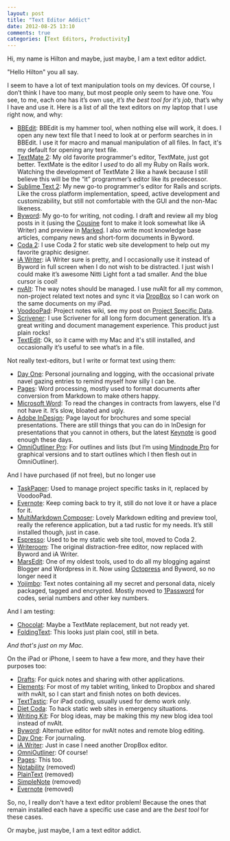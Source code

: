 ```yaml
---
layout: post
title: "Text Editor Addict"
date: 2012-08-25 13:10
comments: true
categories: [Text Editors, Productivity]
---
```


Hi, my name is Hilton and maybe, just maybe, I am a text editor addict.

"Hello Hilton" you all say.

I seem to have a lot of text manipulation tools on my devices. Of course, I don’t think I have too many, but most people only seem to have one. You see, to me, each one has it’s own use, *it’s the best tool for it’s job*, that’s why I have and use it. Here is a list of all the text editors on my laptop that I use right now, and why:

- [BBEdit](http://www.barebones.com/products/bbedit/index.html): BBEdit is my hammer tool, when nothing else will work, it does. I open any new text file that I need to look at or perform searches in in BBEdit. I use it for macro and manual manipulation of all files. In fact, it's my default for opening any text file.
- [TextMate 2](http://blog.macromates.com/2011/textmate-2-0-alpha/): My old favorite programmer's editor, TextMate, just got better. TextMate is the editor I *used* to do all my Ruby on Rails work. Watching the development of TextMate 2 like a hawk because I still believe this will be the “it” programmer’s editor like its predecessor.
- [Sublime Text 2](http://www.sublimetext.com): My new go-to programmer's editor for Rails and scripts. Like the cross platform implementation, speed, active development and customizability, but still not comfortable with the GUI and the non-Mac likeness.
- [Byword](http://bywordapp.com): My go-to for writing, not coding. I draft and review all my blog posts in it (using the [Cousine](http://www.google.com/webfonts/specimen/Cousine) font to make it look somewhat like iA Writer) and preview in [Marked](http://markedapp.com). I also write most knowledge base articles, company news and short-form documents in Byword.
- [Coda 2](https://panic.com/coda/): I use Coda 2 for static web site development to help out my favorite graphic designer.
- [iA Writer](http://www.iawriter.com): iA Writer sure is pretty, and I occasionally use it instead of Byword in full screen when I do not wish to be distracted. I just wish I could make it’s awesome Nitti Light font a tad smaller. And the blue cursor is cool!
- [nvAlt](http://brettterpstra.com/project/nvalt/): The way notes should be managed. I use nvAlt for all my common, non-project related text notes and sync it via [DropBox](http://www.dropbox.com) so I can work on the same documents on my iPad.
- [VoodooPad](http://flyingmeat.com/voodoopad/): Project notes wiki, see my post on [Project Specific Data](http://hiltmon.com/blog/2012/05/27/project-specific-data/).
- [Scrivener](http://www.literatureandlatte.com/scrivener.php): I use Scrivener for all long form document generation. It’s a great writing and document management experience. This product just plain rocks!
- [TextEdit](http://support.apple.com/kb/HT2523): Ok, so it came with my Mac and it's still installed, and occasionally it’s useful to see what’s in a file.

Not really text-editors, but I write or format text using them:

- [Day One](http://dayoneapp.com): Personal journaling and logging, with the occasional private navel gazing entries to remind myself how silly I can be.
- [Pages](http://www.apple.com/iwork/pages/): Word processing, mostly used to format documents after conversion from Markdown to make others happy.
- [Microsoft Word](http://www.microsoft.com/mac/products): To read the changes in contracts from lawyers, else I'd not have it. It’s slow, bloated and ugly.
- [Adobe InDesign](http://www.adobe.com/products/indesign.html): Page layout for brochures and some special presentations. There are still things that you can do in InDesign for presentations that you cannot in others, but the latest [Keynote](http://www.apple.com/iwork/keynote/) is good enough these days.
- [OmniOutliner Pro](http://www.omnigroup.com/products/omnioutliner/): For outlines and lists (but I’m using [Mindnode Pro](http://mindnode.com) for graphical versions and to start outlines which I then flesh out in OmniOutliner).

And I have purchased (if not free), but no longer use

- [TaskPaper](http://www.hogbaysoftware.com/products/taskpaper): Used to manage project specific tasks in it, replaced by VoodooPad.
- [Evernote](http://evernote.com): Keep coming back to try it, still do not love it or have a place for it.
- [MultiMarkdown Composer](http://multimarkdown.com): Lovely Markdown editing and preview tool, really the reference application, but a tad rustic for my needs. It’s still installed though, just in case.
- [Espresso](http://macrabbit.com/espresso/): Used to be my static web site tool, moved to Coda 2.
- [Writeroom](http://www.hogbaysoftware.com/products/writeroom/): The original distraction-free editor, now replaced with Byword and iA Writer.
- [MarsEdit](http://www.red-sweater.com/marsedit/): One of my oldest tools, used to do all my blogging against Blogger and Wordpress in it. Now using [Octopress](http://octopress.org) and Byword, so no longer need it
- [Yojimbo](http://www.barebones.com/products/yojimbo/): Text notes containing all my secret and personal data, nicely packaged, tagged and encrypted. Mostly moved to [1Password](https://agilebits.com/onepassword) for codes, serial numbers and other key numbers.

And I am testing:

- [Chocolat](http://chocolatapp.com): Maybe a TextMate replacement, but not ready yet.
- [FoldingText](http://www.foldingtext.com): This looks just plain cool, still in beta.

*And that's just on my Mac.*

On the iPad or iPhone, I seem to have a few more, and they have their purposes too:

- [Drafts](http://agiletortoise.com/drafts): For quick notes and sharing with other applications.
- [Elements](http://www.secondgearsoftware.com/elements/): For most of my tablet writing, linked to Dropbox and shared with nvAlt, so I can start and finish notes on both devices.
- [TextTastic](http://www.textasticapp.com): For iPad coding, usually used for demo work only.
- [Diet Coda](https://panic.com/coda/): To hack static web sites in emergency situations.
- [Writing Kit](http://getwritingkit.com): For blog ideas, may be making this my new blog idea tool instead of nvAlt.
- [Byword](http://bywordapp.com): Alternative editor for nvAlt notes and remote blog editing.
- [Day One](http://dayoneapp.com): For journaling.
- [iA Writer](http://www.iawriter.com): Just in case I need another DropBox editor.
- [OmniOutliner](http://www.omnigroup.com/products/omnioutliner/): Of course!
- [Pages](http://www.apple.com/iwork/pages/): This too.
- [Notability](http://www.gingerlabs.com/cont/notability.php) (removed)
- [PlainText](http://www.hogbaysoftware.com/products/plaintext) (removed)
- [SimpleNote](http://simplenoteapp.com) (removed)
- [Evernote](http://evernote.com) (removed)

So, no, I really don't have a text editor problem! Because the ones that remain installed each have a specific use case and are the *best tool* for these cases.

Or maybe, just maybe, I am a text editor addict.
